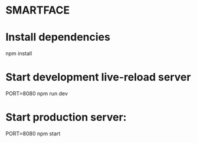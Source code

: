 SMARTFACE
=========

# Install dependencies
npm install

# Start development live-reload server
PORT=8080 npm run dev

# Start production server:
PORT=8080 npm start
